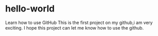 # hello-world
Learn how to use GitHub
This is the first project on my github,i am very exciting.
I hope this project can let me know how to use the github.
